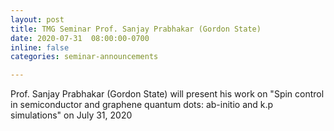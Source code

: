 ```yaml
---
layout: post
title: TMG Seminar Prof. Sanjay Prabhakar (Gordon State)
date: 2020-07-31  08:00:00-0700
inline: false
categories: seminar-announcements

---
```


Prof. Sanjay Prabhakar (Gordon State) will present his work on "Spin control in semiconductor and graphene quantum dots: ab-initio and k.p simulations" on July 31, 2020 



